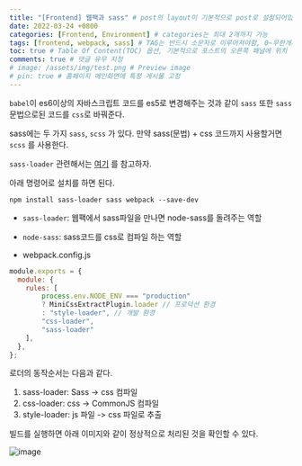 ```yaml
---
title: "[Frontend] 웹팩과 sass" # post의 layout이 기본적으로 post로 설정되어있어서 Front Matter에 따로 layout변수를 만들어 주지 않아도 됨
date: 2022-03-24 +0800
categories: [Frontend, Environment] # categories는 최대 2개까지 가능
tags: [frontend, webpack, sass] # TAG는 반드시 소문자로 이루어져야함, 0~무한개까지 지정 가능
toc: true # Table Of Content(TOC) 옵션, 기본적으로 포스트의 오른쪽 패널에 위치
comments: true # 댓글 유무 지정
# image: /assets/img/test.png # Preview image
# pin: true # 홈페이지 메인화면에 특정 게시물 고정
---
```


`babel`이 es6이상의 자바스크립트 코드를 es5로 변경해주는 것과 같이 `sass` 또한 `sass` 문법으로된 코드를 `css`로 바꿔준다.

sass에는 두 가지 `sass`, `scss` 가 있다. 만약 sass(문법) + css 코드까지 사용할거면  `scss` 를 사용한다.

`sass-loader` 관련해서는 [여기](https://github.com/webpack-contrib/sass-loader) 를 참고하자.

아래 명령어로 설치를 하면 된다.

```
npm install sass-loader sass webpack --save-dev
```

- `sass-loader`: 웹팩에서 sass파일을 만나면 node-sass를 돌려주는 역할
- `node-sass`: sass코드를 css로 컴파일 하는 역할


- webpack.config.js

```javascript
module.exports = {
  module: {
    rules: [
        process.env.NODE_ENV === "production"
        ? MiniCssExtractPlugin.loader // 프로덕션 환경
        : "style-loader", // 개발 환경
        "css-loader",
        "sass-loader"
    ],
  },
};
```

로더의 동작순서는 다음과 같다.

1) sass-loader: Sass -> css 컴파일
2) css-loader: css -> CommonJS 컴파일
3) style-loader: js 파일 -> css 파일로 추출

빌드를 실행하면 아래 이미지와 같이 정상적으로 처리된 것을 확인할 수 있다.

![image](https://user-images.githubusercontent.com/44339530/159850784-1a8bfe69-927c-4d47-8529-7c48bdfb56ec.png)
